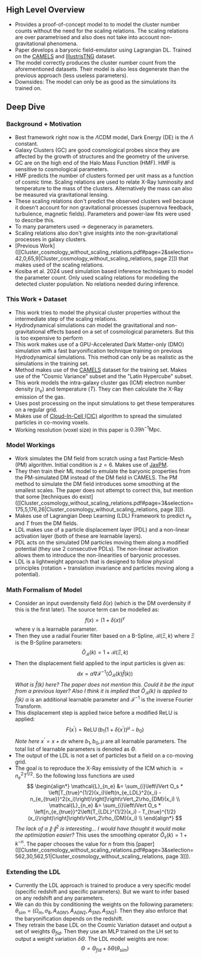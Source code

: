 ## High Level Overview
- Provides a proof-of-concept model to to model the cluster number counts without the need for the scaling relations. The scaling relations are over parametrised and also does not take into account non-gravitational phenomena.
- Paper develops a baryonic field-emulator using  Lagrangian DL. Trained on the [CAMELS](https://camels.readthedocs.io/en/latest/) and [IllustrisTNG](https://www.tng-project.org/about/) dataset.
- The model correctly produces the cluster number count from the aforementioned datasets. Their model is also less degenerate than the previous approach (less useless parameters).
- Downsides: The model can only be as good as the simulations its trained on.

## Deep Dive
### Background + Motivation
- Best framework right now is the $\Lambda$CDM model, Dark Energy (DE) is the $\Lambda$ constant. 
- Galaxy Clusters (GC) are good cosmological probes since they are affected by the growth of structures and the geometry of the universe. 
- GC are on the high end of the Halo Mass Function (HMF). HMF is sensitive to cosmological parameters. 
- HMF predicts the number of clusters formed per unit mass as a function of cosmic time. Scaling relations are used to relate X-Ray luminosity  and temperature to the mass of the clusters. Alternatively the mass can also be measured via gravitational lensing. 
- These scaling relations don't predict the observed clusters well because it doesn't account for non gravitational processes (supernova feedback, turbulence, magnetic fields). Parameters and power-law fits were used to describe this. 
- To many parameters used $\rightarrow$ degeneracy in parameters. 
- Scaling relations also don't give insights into the non-gravitational processes in galaxy clusters. 
- [Previous Work]([[Cluster_cosmology_without_scaling_relations.pdf#page=2&selection=42,0,65,9|Cluster_cosmology_without_scaling_relations, page 2]]) that makes used of the scaling relations.
- Kosiba et al. 2024 used simulation based inference techniques to model the parameter count. Only used scaling relations for modelling the detected cluster population. No relations needed during inference.

### This Work + Dataset
- This work tries to model the physical cluster properties without the intermediate step of the scaling relations. 
- Hydrodynamical simulations can model the gravitational and non-gravitational effects based on a set of cosmological parameters. But this is too expensive to perform
- This work makes use of a GPU-Accelerated Dark Matter-only (DMO) simulation with a fast baryonification technique training on previous Hydrodynamical simulations. This method can only be as realistic as the simulations in the training set. 
- Method makes use of the [CAMELS](https://camels.readthedocs.io/en/latest/) dataset for the training set. Makes use of the "Cosmic Variance" subset and the "Latin Hypercube" subset.
- This work models the intra-galaxy cluster gas (ICM) electron number density ($n_e$) and temperature ($T$). They can then calculate the X-Ray emission of the gas.
- Uses post processing on the input simulations to get these temperatures on a regular grid. 
- Makes use of [Cloud-In-Cell (CIC)]() algorithm to spread the simulated particles in co-moving voxels.
- Working resolution (voxel size) in this paper is $0.39 h^{-1} \text{Mpc}$.

### Model Workings
- Work simulates the DM field from scratch using a fast Particle-Mesh (PM) algorithm. Initial condition is $z=6$. Makes use of [JaxPM](https://github.com/DifferentiableUniverseInitiative/JaxPM).
- They then train their ML model to emulate the baryonic properties from the PM-simulated DM instead of the DM field in CAMELS. The PM method to simulate the DM field introduces some smoothing at the smallest scales. The paper does not attempt to correct this, but mention that some [techniques do exist]([[Cluster_cosmology_without_scaling_relations.pdf#page=3&selection=175,5,176,26|Cluster_cosmology_without_scaling_relations, page 3]]).
- Makes use of Lagrangian Deep Learning (LDL) Framework to predict $n_e$ and $T$ from the DM fields. 
- LDL makes use of a particle displacement layer (PDL) and a non-linear activation layer (both of these are learnable layers).
- PDL acts on the simulated DM particles moving them along a modified potential (they use 2 consecutive PDLs). The non-linear activation allows them to introduce the non-linearities of baryonic processes. 
- LDL is a lightweight approach that is designed to follow physical principles (rotation + translation invariance and particles moving along a potential). 

### Math Formalism of Model
- Consider an input overdensity field $\delta(x)$ (which is the DM overdensity if this is the first later). The source term can be modelled as:
$$
f(x) = (1 + \delta(x))^{\gamma}
$$
where $\gamma$ is  a learnable parameter.
- Then they use a radial Fourier filter based on a B-Spline, $\mathcal{B}(\Xi, k)$ where $\Xi$ is the B-Spline parameters:
$$
\hat{O}_{\mathcal{B}}(k) = 1 + \mathcal{B}(\Xi, k)
$$ 
- Then the displacement field applied to the input particles is given as:
$$
dx = \alpha\nabla\mathcal{F}^{-1}\left(\hat{O}_{\mathcal{B}}(k)\hat{f}(k)\right)
$$
*What is $\hat{f}(k)$ here? The paper does not mention this. Could it be the input from a previous layer? Also I think it is implied that $\hat{O}_{\mathcal{B}}(k)$ is applied to $\hat{f}(k)$*
$\alpha$ is an additional learnable parameter and $\mathcal{F}^{-1}$ is the inverse Fourier Transform. 
- This displacement step is applied twice before a modified ReLU is applied:
$$
F(x^{\prime}) = \operatorname{ReLU}(b_1(1+\delta(x^{\prime}))^{\mu} - b_0)
$$
*Note here $x^{\prime}= x + dx$*
where $b_1, b_0, \mu$ are all learnable parameters. The total list of learnable parameters is denoted as $\Theta$.
- The output of the LDL is not a set of particles but a field on a co-moving grid.
- The goal is to reproduce the X-Ray emissivity of the ICM which is $\propto n_e^2T^{1/2}$. So the following loss functions are used
$$
\begin{align*}
\mathcal{L}_{n_e} &= \sum_{i}\left\lVert O_s * \left[T_{true}^{1/2}(x_i)\left(n_{e_LDL}^2(x_i) - n_{e_{true}}^2(x_i)\right)\right]\right\rVert_2\rho_{DM}(x_i) \\
\mathcal{L}_{n_e} &= \sum_{i}\left\lVert O_s * \left[n_{e_{true}}^2\left(T_{LDL}^{1/2}(x_i) -  T_{true}^{1/2}(x_i)\right)\right]\right\rVert_2\rho_{DM}(x_i) \\
\end{align*}
$$
*The lack of a $\lVert \cdot \rVert^2$ is interesting... I would have thought it would make the optimization easier?*
This uses the smoothing operator $\hat{O}_{s}(k) = 1+k^{-n}$. The paper chooses the value for $n$ from this [paper]([[Cluster_cosmology_without_scaling_relations.pdf#page=3&selection=562,30,562,51|Cluster_cosmology_without_scaling_relations, page 3]]). 

### Extending the LDL
- Currently the LDL approach is trained to produce a very specific model (specific redshift and specific parameters). But we want to infer based on any redshift and any parameters.
- We can do this by conditioning the weights on the following parameters: $\theta_{sim} = (\Omega_m, \sigma_8, A_{AGN1}, A_{AGN2}, A_{SN1}, A_{SN2})$. Then they also enforce that the baryonification depends on the redshift. 
- They retrain the base LDL on the Cosmic Variation dataset and output a set of weights $\Theta_{fid}$. Then they use an MLP trained on the LH set to output a weight variation $\delta\Theta$. The LDL model weights are now:
$$
\Theta = \Theta_{fid} + \delta\Theta(\theta_{sim})
$$